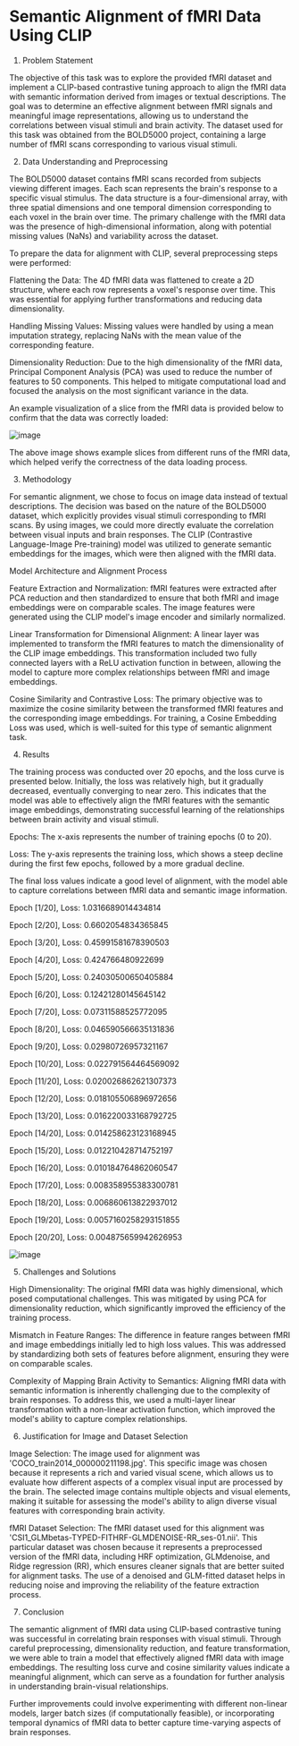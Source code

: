 # Semantic Alignment of fMRI Data Using CLIP

1. Problem Statement

The objective of this task was to explore the provided fMRI dataset and implement a CLIP-based contrastive tuning approach to align the fMRI data with semantic information derived from images or textual descriptions. The goal was to determine an effective alignment between fMRI signals and meaningful image representations, allowing us to understand the correlations between visual stimuli and brain activity. The dataset used for this task was obtained from the BOLD5000 project, containing a large number of fMRI scans corresponding to various visual stimuli.

2. Data Understanding and Preprocessing

The BOLD5000 dataset contains fMRI scans recorded from subjects viewing different images. Each scan represents the brain's response to a specific visual stimulus. The data structure is a four-dimensional array, with three spatial dimensions and one temporal dimension corresponding to each voxel in the brain over time. The primary challenge with the fMRI data was the presence of high-dimensional information, along with potential missing values (NaNs) and variability across the dataset.

To prepare the data for alignment with CLIP, several preprocessing steps were performed:

Flattening the Data: The 4D fMRI data was flattened to create a 2D structure, where each row represents a voxel's response over time. This was essential for applying further transformations and reducing data dimensionality.

Handling Missing Values: Missing values were handled by using a mean imputation strategy, replacing NaNs with the mean value of the corresponding feature.

Dimensionality Reduction: Due to the high dimensionality of the fMRI data, Principal Component Analysis (PCA) was used to reduce the number of features to 50 components. This helped to mitigate computational load and focused the analysis on the most significant variance in the data.

An example visualization of a slice from the fMRI data is provided below to confirm that the data was correctly loaded:

![image](https://github.com/user-attachments/assets/0b1cd62e-fd35-462a-8f4a-15fff7c10f6b)


The above image shows example slices from different runs of the fMRI data, which helped verify the correctness of the data loading process.

3. Methodology

For semantic alignment, we chose to focus on image data instead of textual descriptions. The decision was based on the nature of the BOLD5000 dataset, which explicitly provides visual stimuli corresponding to fMRI scans. By using images, we could more directly evaluate the correlation between visual inputs and brain responses. The CLIP (Contrastive Language-Image Pre-training) model was utilized to generate semantic embeddings for the images, which were then aligned with the fMRI data.

Model Architecture and Alignment Process

Feature Extraction and Normalization: fMRI features were extracted after PCA reduction and then standardized to ensure that both fMRI and image embeddings were on comparable scales. The image features were generated using the CLIP model's image encoder and similarly normalized.

Linear Transformation for Dimensional Alignment: A linear layer was implemented to transform the fMRI features to match the dimensionality of the CLIP image embeddings. This transformation included two fully connected layers with a ReLU activation function in between, allowing the model to capture more complex relationships between fMRI and image embeddings.

Cosine Similarity and Contrastive Loss: The primary objective was to maximize the cosine similarity between the transformed fMRI features and the corresponding image embeddings. For training, a Cosine Embedding Loss was used, which is well-suited for this type of semantic alignment task.

4. Results

The training process was conducted over 20 epochs, and the loss curve is presented below. Initially, the loss was relatively high, but it gradually decreased, eventually converging to near zero. This indicates that the model was able to effectively align the fMRI features with the semantic image embeddings, demonstrating successful learning of the relationships between brain activity and visual stimuli.



Epochs: The x-axis represents the number of training epochs (0 to 20).

Loss: The y-axis represents the training loss, which shows a steep decline during the first few epochs, followed by a more gradual decline.

The final loss values indicate a good level of alignment, with the model able to capture correlations between fMRI data and semantic image information.

Epoch [1/20], Loss: 1.0316689014434814

Epoch [2/20], Loss: 0.6602054834365845

Epoch [3/20], Loss: 0.45991581678390503

Epoch [4/20], Loss: 0.424766480922699

Epoch [5/20], Loss: 0.24030500650405884

Epoch [6/20], Loss: 0.12421280145645142

Epoch [7/20], Loss: 0.07311588525772095

Epoch [8/20], Loss: 0.046590566635131836

Epoch [9/20], Loss: 0.02980726957321167

Epoch [10/20], Loss: 0.022791564464569092

Epoch [11/20], Loss: 0.020026862621307373

Epoch [12/20], Loss: 0.018105506896972656

Epoch [13/20], Loss: 0.016220033168792725

Epoch [14/20], Loss: 0.014258623123168945

Epoch [15/20], Loss: 0.012210428714752197

Epoch [16/20], Loss: 0.010184764862060547

Epoch [17/20], Loss: 0.008358955383300781

Epoch [18/20], Loss: 0.006860613822937012

Epoch [19/20], Loss: 0.0057160258293151855

Epoch [20/20], Loss: 0.004875659942626953

![image](https://github.com/user-attachments/assets/2105a83a-aa67-4b7f-9c40-65d42390aac9)

5. Challenges and Solutions

High Dimensionality: The original fMRI data was highly dimensional, which posed computational challenges. This was mitigated by using PCA for dimensionality reduction, which significantly improved the efficiency of the training process.

Mismatch in Feature Ranges: The difference in feature ranges between fMRI and image embeddings initially led to high loss values. This was addressed by standardizing both sets of features before alignment, ensuring they were on comparable scales.

Complexity of Mapping Brain Activity to Semantics: Aligning fMRI data with semantic information is inherently challenging due to the complexity of brain responses. To address this, we used a multi-layer linear transformation with a non-linear activation function, which improved the model's ability to capture complex relationships.

6. Justification for Image and Dataset Selection

Image Selection: The image used for alignment was 'COCO_train2014_000000211198.jpg'. This specific image was chosen because it represents a rich and varied visual scene, which allows us to evaluate how different aspects of a complex visual input are processed by the brain. The selected image contains multiple objects and visual elements, making it suitable for assessing the model's ability to align diverse visual features with corresponding brain activity.

fMRI Dataset Selection: The fMRI dataset used for this alignment was 'CSI1_GLMbetas-TYPED-FITHRF-GLMDENOISE-RR_ses-01.nii'. This particular dataset was chosen because it represents a preprocessed version of the fMRI data, including HRF optimization, GLMdenoise, and Ridge regression (RR), which ensures cleaner signals that are better suited for alignment tasks. The use of a denoised and GLM-fitted dataset helps in reducing noise and improving the reliability of the feature extraction process.


7. Conclusion

The semantic alignment of fMRI data using CLIP-based contrastive tuning was successful in correlating brain responses with visual stimuli. Through careful preprocessing, dimensionality reduction, and feature transformation, we were able to train a model that effectively aligned fMRI data with image embeddings. The resulting loss curve and cosine similarity values indicate a meaningful alignment, which can serve as a foundation for further analysis in understanding brain-visual relationships.

Further improvements could involve experimenting with different non-linear models, larger batch sizes (if computationally feasible), or incorporating temporal dynamics of fMRI data to better capture time-varying aspects of brain responses.
